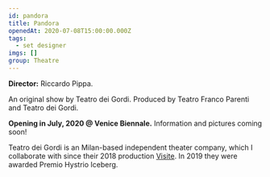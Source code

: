 ```yaml
---
id: pandora
title: Pandora
openedAt: 2020-07-08T15:00:00.000Z
tags:
  - set designer
imgs: []
group: Theatre
---
```

**Director:** Riccardo Pippa.

An original show by Teatro dei Gordi. Produced by Teatro Franco Parenti and Teatro dei Gordi.

**Opening in July, 2020 @ Venice Biennale.** Information and pictures coming soon!

Teatro dei Gordi is an Milan-based independent theater company, which I collaborate with since their 2018 production [Visite](/projects/visite). In 2019 they were awarded Premio Hystrio Iceberg.
